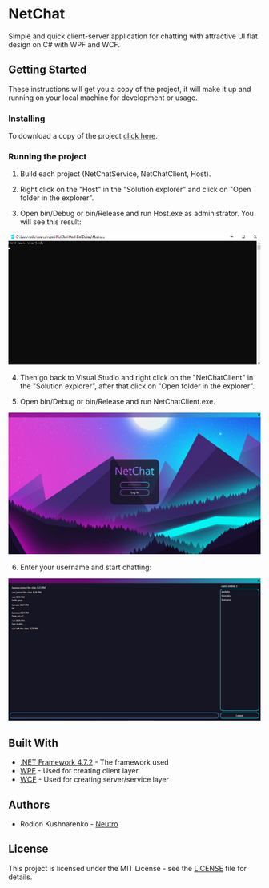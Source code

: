 # NetChat
Simple and quick client-server application for chatting with attractive UI flat design on C# with WPF and WCF.

## Getting Started
These instructions will get you a copy of the project, it will make it up and running on your local machine for development or usage.

### Installing
To download a copy of the project [click here](https://github.com/neutroo/NetChat/archive/refs/heads/master.zip).

### Running the project
1. Build each project (NetChatService, NetChatClient, Host).

2. Right click on the "Host" in the "Solution explorer" and click on "Open folder in the explorer".

3. Open bin/Debug or bin/Release and run Host.exe as administrator. You will see this result: 

<img src="https://raw.githubusercontent.com/neutroo/NetChat/neutroo-readmescreenshots/ReadmeScreenshots/Screenshot%202022-02-21%20201808.png" width="700">

4. Then go back to Visual Studio and right click on the "NetChatClient" in the "Solution explorer", after that click on "Open folder in the explorer".

5. Open bin/Debug or bin/Release and run NetChatClient.exe.

![loginPage](https://raw.githubusercontent.com/neutroo/NetChat/neutroo-readmescreenshots/ReadmeScreenshots/Screenshot%202021-12-13%20193349.png)

6. Enter your username and start chatting:

![chatPage](https://raw.githubusercontent.com/neutroo/NetChat/neutroo-readmescreenshots/ReadmeScreenshots/Screenshot%202022-02-21%20202649.png)

## Built With
* [.NET Framework 4.7.2](https://dotnet.microsoft.com/en-us/download/dotnet-framework/net472) - The framework used
* [WPF](https://docs.microsoft.com/ru-ru/visualstudio/designers/getting-started-with-wpf?view=vs-2022) - Used for creating client layer
* [WCF](https://docs.microsoft.com/ru-ru/dotnet/framework/wcf/whats-wcf) - Used for creating server/service layer

## Authors
* Rodion Kushnarenko - [Neutro](https://github.com/Neutroo)

## License
This project is licensed under the MIT License - see the [LICENSE](https://github.com/neutroo/NetChat/blob/master/LICENSE) file for details.
